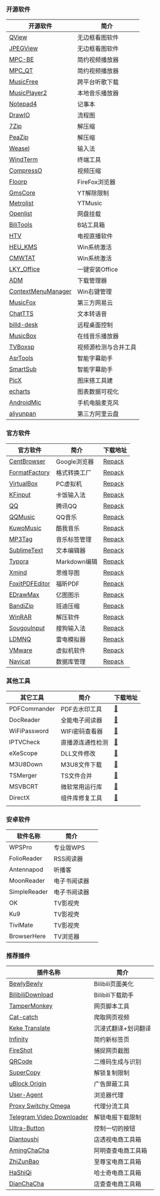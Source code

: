###  开源软件

| 开源软件                                                     | 简介                 |
| ------------------------------------------------------------ | -------------------- |
| [QView](https://github.com/jurplel/qView)                    | 无边框看图软件       |
| [JPEGView](https://github.com/sylikc/jpegview/)              | 无边框看图软件       |
| [MPC-BE](https://github.com/Aleksoid1978/MPC-BE)             | 简约视频播放器       |
| [MPC_QT](https://github.com/mpc-qt/mpc-qt)                   | 简约视频播放器       |
| [MusicFree](https://github.com/maotoumao/MusicFree/)         | 跨平台听歌下载       |
| [MusicPlayer2](https://github.com/zhongyang219/MusicPlayer2) | 本地音乐播放器       |
| [Notepad4](https://github.com/zufuliu/notepad4)              | 记事本               |
| [DrawIO](https://github.com/jgraph/drawio-desktop)           | 流程图               |
| [7Zip](https://7-zip.org/)                                   | 解压缩               |
| [PeaZip](https://github.com/peazip/PeaZip/)                  | 解压缩               |
| [Weasel](https://github.com/rime/weasel)                     | 输入法               |
| [WindTerm](https://github.com/kingToolbox/WindTerm)          | 终端工具             |
| [CompressO](https://github.com/codeforreal1/compressO)       | 视频压缩             |
| [Floorp](https://github.com/Floorp-Projects/Floorp)          | FireFox浏览器        |
| [GmsCore](https://github.com/ReVanced/GmsCore)               | YT解除限制           |
| [Metrolist](https://github.com/mostafaalagamy/Metrolist)     | YTMusic              |
| [Openlist](https://github.com/OpenListTeam/OpenList)         | 网盘挂载             |
| [BiliTools](https://github.com/btjawa/BiliTools)             | B站工具箱            |
| [HTV](https://github.com/HTWMedia/HTV)                       | 电视直播软件         |
| [HEU_KMS](https://github.com/zbezj/HEU_KMS_Activator)        | Win系统激活          |
| [CMWTAT](https://github.com/TGSAN/CMWTAT_Digital_Edition)    | Win系统激活          |
| [LKY_Office](https://github.com/OdysseusYuan/LKY_OfficeTools) | 一键安装Office       |
| [ADM](https://github.com/amir1376/ab-download-manager)       | 下载管理器           |
| [ContextMenuManager](https://github.com/BluePointLilac/ContextMenuManager) | Win右键管理          |
| [MusicFox](https://github.com/go-musicfox/go-musicfox)       | 第三方网易云         |
| [ChatTTS](https://github.com/2noise/ChatTTS)                 | 文本转语音           |
| [billd-desk](https://github.com/galaxy-s10/billd-desk)       | 远程桌面控制         |
| [MusicBox](https://github.com/xfmujie/musicBox)              | 在线音乐播放器       |
| [TVBoxsp](https://github.com/openmynet/tvboxsp)              | 视频源检测与合并工具 |
| [AsrTools](https://github.com/WEIFENG2333/AsrTools)          | 智能字幕助手         |
| [SmartSub](https://github.com/buxuku/SmartSub)               | 智能字幕助手         |
| [PicX](https://github.com/XPoet/picx)                        | 图床搭工具建         |
| [echarts](https://github.com/apache/echarts)                 | 图表数据可视化       |
| [AndroidMic](https://github.com/teamclouday/AndroidMic)      | 手机电脑麦克风       |
| [aliyunpan](https://github.com/gaozhangmin/aliyunpan)        | 第三方阿里云盘       |

### 官方软件

| 官方软件                                                     | 简介         | 下载地址                                           |
| ------------------------------------------------------------ | ------------ | -------------------------------------------------- |
| [CentBrowser](http://www.centbrowser.cn/)                    | Google浏览器 | [Repack](https://xiaodao.lanzoui.com/b0dqer4kf)    |
| [FormatFactory](http://www.pcgeshi.com/)                     | 格式转换工厂 | [Repack](https://xiaodao.lanzoux.com/b0dpysqna)    |
| [VirtualBox](https://www.virtualbox.org/wiki/Downloads)      | PC虚拟机     | [Repack]()                                         |
| [KFinput](https://input.kfsafe.cn/)                          | 卡饭输入法   | [Repack]()                                         |
| [QQ](https://im.qq.com/pcqq/index.shtml)                     | 腾讯QQ       | [Repack](https://xiaodao.lanzoux.com/b0dpzgach)    |
| [QQMusic](https://y.qq.com/download/index.html)              | QQ音乐       | [Repack](https://423down.lanzouo.com/iQpbP35s23li) |
| [KuwoMusic](https://www.kuwo.cn/down)                        | 酷我音乐     | [Repack]()                                         |
| [MP3Tag](https://www.mp3tag.de/download.html)                | 音乐标签管理 | [Repack](https://xiaodao.lanzout.com/b0dqvaz1c)    |
| [SublimeText](https://www.sublimetext.com/download)          | 文本编辑器   | [Repack](https://xiaodao.lanzoux.com/b0dqc4pgh)    |
| [Typora](https://typora.io/releases/all)                     | Markdown编辑 | [Repack](https://xiaodao.lanzout.com/b0dtxy6of)    |
| [Xmind](https://xmind.cn/)                                   | 思维导图     | [Repack](https://xiaodao.lanzout.com/b032cy0yxa)   |
| [FoxitPDFEditor](https://www.foxitsoftware.cn/downloads/)    | 福昕PDF      | [Repack](https://www.123pan.com/s/A6cA-8RHJh)      |
| [EDrawMax](https://www.edrawsoft.com/zh-tw/download.html)    | 亿图图示     | [Repack](https://xiaodao.lanzout.com/b0dro0tcb)    |
| [BandiZip](https://www.bandisoft.com/bandizip/)              | 班迪压缩     | [Repack](https://423down.lanzouo.com/b0f1mc0cd)    |
| [WinRAR](https://www.winrar.com.cn/)                         | 解压软件     | [Repack](https://423down.lanzouo.com/b105455)      |
| [SougouInput](https://shurufa.sogou.com/windows)             | 搜狗输入法   | [Repack](https://xiaodao.lanzoux.com/b0dq19v5g)    |
| [LDMNQ](https://www.ldmnq.com/)                              | 雷电模拟器   | [Repack](https://423down.lanzouo.com/b03fl82kab)   |
| [VMware](https://www.vmware.com/products/desktop-hypervisor/workstation-and-fusion) | 虚拟机软件   | [Repack](https://423down.lanzouo.com/b0f2z2b9a)    |
| [Navicat](https://www.navicat.com.cn/products#navicat)       | 数据库管理   | [Repack](https://www.123pan.cn/s/HQeA-7R1Sh)       |

### 其他工具

| 其它工具     | 简介             | 下载地址                                   |
| ------------ | ---------------- | ------------------------------------------ |
| PDFCommander | PDF去水印工具    | [🔗]()                                      |
| DocReader    | 全能电子阅读器   | [🔗]()                                      |
| WiFiPassword | WIFi密码查看器   | [🔗]()                                      |
| IPTVCheck    | 直播源连通性检测 | [🔗]()                                      |
| eXeScope     | DLL文件修改      | [🔗]()                                      |
| M3U8Down     | M3U8文件下载     | [🔗]()                                      |
| TSMerger     | TS文件合并       | [🔗]()                                      |
| MSVBCRT      | 微软常用运行库   | [🔗](https://www.lanzoux.com/b0dptvb0f)     |
| DirectX      | 组件库修复工具   | [🔗](https://423down.lanzouo.com/b0f1dlg3a) |
|              |                  |                                            |

### 安卓软件

| 软件名称     | 简介         |      |
| ------------ | ------------ | ---- |
| WPSPro       | 专业版WPS    |      |
| FolioReader  | RSS阅读器    |      |
| Antennapod   | 听播客       |      |
| MoonReader   | 电子书阅读器 |      |
| SimpleReader | 电子书阅读器 |      |
| OK           | TV影视壳     |      |
| Ku9          | TV影视壳     |      |
| TiviMate     | TV影视壳     |      |
| BrowserHere  | TV浏览器     |      |

### 推荐插件

| 插件名称                                                     | 简介                |
| ------------------------------------------------------------ | ------------------- |
| [BewlyBewly](https://chromewebstore.google.com/detail/bewlybewly/bbbiejemhfihiooipfcjmjmbfdmobobp?hl=zh-CN&utm_source=ext_sidebar) | Bilibili页面美化    |
| [BilibiliDownload](https://chromewebstore.google.com/detail/bilibili哔哩哔哩下载助手/bfcbfobhcjbkilcbehlnlchiinokiijp) | Bilibili下载助手    |
| [TamperMonkey](https://chromewebstore.google.com/detail/篡改猴/dhdgffkkebhmkfjojejmpbldmpobfkfo?hl=zh-CN&utm_source=ext_sidebar) | 网页脚本工具        |
| [Cat-catch](https://chromewebstore.google.com/detail/猫抓/jfedfbgedapdagkghmgibemcoggfppbb) | 爬取网页视频        |
| [Keke Translate](https://chromewebstore.google.com/detail/可可翻译－翻译，页面翻译，词典/icfnljfpacimpcbpammmbclmhenimhfc?hl=zh-CN&utm_source=ext_sidebar) | 沉浸式翻译+划词翻译 |
| [Infinity](https://chromewebstore.google.com/detail/infinity-新标签页-pro/nnnkddnnlpamobajfibfdgfnbcnkgngh?hl=zh-CN&utm_source=ext_sidebar) | 简约新标签页        |
| [FireShot](https://chromewebstore.google.com/detail/捕捉网页截图-fireshot的/mcbpblocgmgfnpjjppndjkmgjaogfceg) | 捕捉网页截图        |
| [QRCode](https://chromewebstore.google.com/detail/QR码生成与识别/cbimgpnbgalffiohilfglgkkhpegpjlo) | 二维码生成与识别    |
| [SuperCopy](https://chromewebstore.google.com/detail/supercopy-超级复制/onepmapfbjohnegdmfhndpefjkppbjkm?hl=zh-CN&utm_source=ext_sidebar) | 解锁复制限制        |
| [uBlock Origin](https://chromewebstore.google.com/detail/ublock-origin/cjpalhdlnbpafiamejdnhcphjbkeiagm?hl=zh-CN&utm_source=ext_sidebar) | 广告屏蔽工具        |
| [User-Agent](https://chromewebstore.google.com/detail/user-agent-switcher-and-m/bhchdcejhohfmigjafbampogmaanbfkg) | 浏览器代理          |
| [Proxy Switchy Omega](https://chromewebstore.google.com/detail/proxy-switchyomega/padekgcemlokbadohgkifijomclgjgif?hl=zh-CN&utm_source=ext_sidebar) | 代理分流工具        |
| [Telegram Video Downloader](https://chromewebstore.google.com/detail/telegram-video-downloader/ohepmjcobcbjaoffkejjlbbabdbjlejp?hl=zh-CN&utm_source=ext_sidebar) | 解锁电报下载限制    |
| [Ultra-Button](https://chromewebstore.google.com/detail/ultra-button/ppmnkcnnoclkpbbckblofjbjepocnflo?hl=zh-CN&utm_source=ext_sidebar) | 控制一切的按钮      |
| [Diantoushi](https://www.diantoushi.com/help.html)           | 店透视电商工具箱    |
| [AmingChaCha](https://amingchacha.com/download)              | 阿明查查电商工具箱  |
| [ZhiZunBao](https://zzb.3351r.com/)                          | 至尊宝电商工具箱    |
| [HaShiQi](https://hsq.dangxun.com/)                          | 哈士奇电商工具箱    |
| [DianChaCha](https://www.dianchacha.com/chajian/)            | 店查查电商工具箱    |

